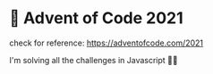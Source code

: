 <h1>🎄 Advent of Code 2021</h1>

check for reference: https://adventofcode.com/2021


I'm solving all the challenges in Javascript 👨‍💻


